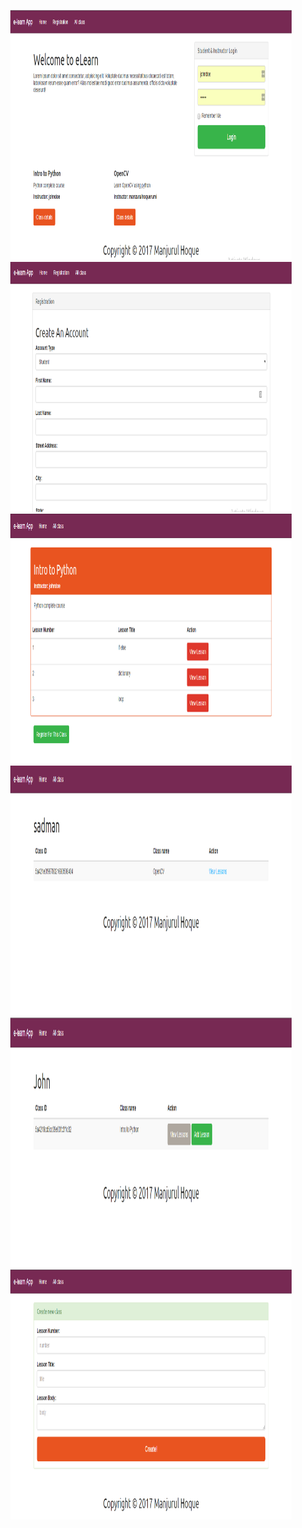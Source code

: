 <p align="center">
  <img src="screenshots/one.png" width="450" height="400"/>
  <img src="screenshots/two.png" width="450" height="400"/>
  <img src="screenshots/three.png" width="450" height="400"/>
  <img src="screenshots/four.png" width="450" height="400"/>
  <img src="screenshots/five.png" width="450" height="400"/>
  <img src="screenshots/six.png" width="450" height="400"/>
</p>